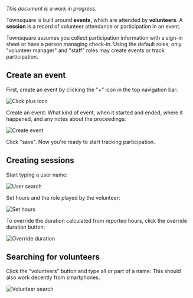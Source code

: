 *This document is a work in progress.*

Townsquare is built around **events**, which are attended by **volunteers**. A **session** is a record of volunteer attendance or participation in an event.

Townsquare assumes you collect participation information with a sign-in sheet or have a person managing check-in. Using the default roles, only "volunteer manager" and "staff" roles may create events or track participation.

## Create an event

First, create an event by clicking the "+" icon in the top navigation bar:

![Click plus icon][1]

Create an event: What kind of event, when it started and ended, where it happened, and any notes about the proceedings:

![Create event][2]

Click "save". Now you're ready to start tracking participation.

## Creating sessions

Start typing a user name:

![User search][3]

Set hours and the role played by the volunteer:

![Set hours][4]

To override the duration calculated from reported hours, click the override duration button:

![Override duration][5]

## Searching for volunteers

Click the "volunteers" button and type all or part of a name: This should also work decently from smartphones.

![Volunteer search][6]

 [1]: http://townsquare-demo.freegeekchicago.org/files/townsquare-add-event.png
 [2]: http://townsquare-demo.freegeekchicago.org/files/create-event.png
 [3]: http://townsquare-demo.freegeekchicago.org/files/add-first-volunteer.png
 [4]: http://townsquare-demo.freegeekchicago.org/files/set-duration-and-role.png
 [5]: http://townsquare-demo.freegeekchicago.org/files/toggle-duration.png
 [6]: http://townsquare-demo.freegeekchicago.org/files/volunteer-search.png
